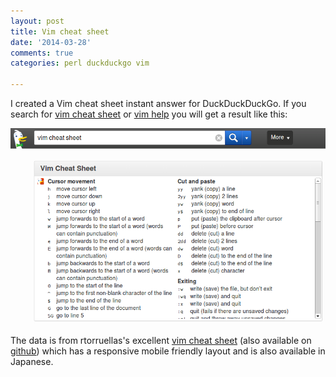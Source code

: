 ```yaml
---
layout: post
title: Vim cheat sheet
date: '2014-03-28'
comments: true
categories: perl duckduckgo vim

---
```


I created a Vim cheat sheet instant answer for DuckDuckDuckGo.  If you search
for [vim cheat sheet](https://duckduckgo.com/?q=vim+cheat+sheet) or
[vim help](https://duckduckgo.com/?q=vim+help) you will get a result like this:

![x](/images/for-posts/2014-03-28-ddg-vim.png)

The data is from rtorruellas's excellent [vim cheat sheet](http://rtorruellas.com/vim-cheat-sheet/) 
(also available on [github](https://github.com/rtorr/vim-cheat-sheet)) which has a responsive
mobile friendly layout and is also available in Japanese.
